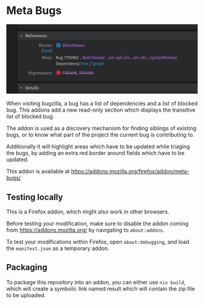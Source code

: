 # Meta Bugs

![alt text](https://github.com/nbp/meta-bugs/blob/master/images/example-01.png?raw=true)

When visiting bugzilla, a bug has a list of dependencies and a list of blocked
bug. This addons add a new read-only section which displays the transitive list
of blocked bug.

The addon is used as a discovery mechanism for finding siblings of existing
bugs, or to know what part of the project the current bug is contributing to.

Additionally it will highlight areas which have to be updated while triaging the
bugs, by adding an extra red border around fields which have to be updated.

This addon is available at https://addons.mozilla.org/firefox/addon/meta-bugs/

## Testing locally

This is a Firefox addon, which might also work in other browsers.

Before testing your modification, make sure to disable the addon coming from
https://addons.mozilla.org/ by navigating to `about:addons`.

To test your modifications within Firefox, open `about:debugging`, and load the
`manifest.json` as a temporary addon.

## Packaging

To package this repository into an addon, you can either use `nix build`,
which will create a symbolic link named result which will contain the zip file
to be uploaded.
